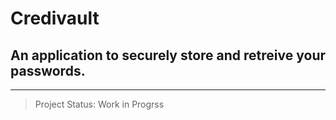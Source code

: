 # Credivault

## An application to securely store and retreive your passwords.

---

> Project Status: Work in Progrss
